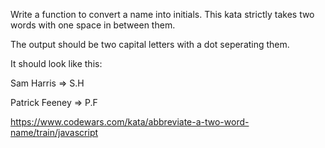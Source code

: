Write a function to convert a name into initials. This kata strictly takes two words with one space in between them.

The output should be two capital letters with a dot seperating them.

It should look like this:

Sam Harris => S.H

Patrick Feeney => P.F


https://www.codewars.com/kata/abbreviate-a-two-word-name/train/javascript
